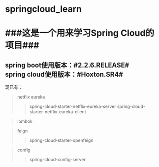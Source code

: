 # springcloud_learn

###这是一个用来学习Spring Cloud的项目###  
=================  
spring boot使用版本：#2.2.6.RELEASE#  
spring cloud使用版本：#Hoxton.SR4#  
-----------------  
现已有：
>netflix eureka
>>spring-cloud-starter-netflix-eureka-server
>>spring-cloud-starter-netflix-eureka-client

>lombok

>feign
>>spring-cloud-starter-openfeign

>config
>>spring-cloud-config-server  

